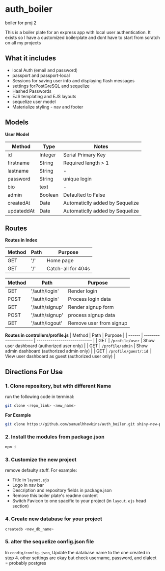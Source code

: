 # auth_boiler
boiler for proj 2 


This is a boiler plate for an express app with local user authentication. It exists so I have a customized boilerplate and dont have to start from scratch on all my projects 

## What it includes 

* local Auth (email and password)
* passport and passport-local
* Sessions for saving user info and displaying flash messages 
* settings forPostGreSQL and sequelize
* Hashed Passwords 
* EJS templating and EJS layouts
* sequelize user model
* Materialize styling - nav and footer 


## Models

**User Model**

| Method | Type | Notes |
| ------ | ---- | -------|
|  id | Integer | Serial Primary Key |
| firstname| String | Required length > 1 |
| lastname| String | - |
| password | String | unique login |
| bio | text | - |
| admin | Boolean | Defaulted to False |
| createdAt | Date | Automaticlly added by Sequelize|
| updateddAt | Date | Automaticlly added by Sequelize|

## Routes
**Routes in Index**

| Method | Path | Purpose|
| ------ | ---- | -------|
| GET | '/' | Home page |
| GET | '/' | Catch-all for 404s |

| Method | Path | Purpose|
| ------ | ---- | -------|
| GET | '/auth/login' | Render login |
| POST | '/auth/login' | Process login data |
| GET | '/auth/signup' | Render signup form |
| POST | '/auth/signup' | process signup data |
| GET | '/auth/logout' | Remove user from signup |


**Routes in controllers/profile.js**
| Method | Path | Purpose |
| ------ | ---------------------- | ---------------------------- |
| GET | `/profile/user` | Show user dashboard (authorized user only) |
| GET | `/profile/admin` | Show admin dashboard (authorized admin only) |
| GET | `/profile/guest/:id` | View user dashboard as guest (authorized user only) |

## Directions For Use

### 1. Clone repository, but with different Name 
run the following code in terminal:
```sh
git clone <repo_link> <new_name>
```

**For Example**

```sh
git clone https://github.com/samuelhhawkins/auth_boiler.git shiny-new-project
```

### 2. Install the modules from package.json

```sh
npm i 
```
### 3. Customize the new project

remove defaulty stuff. For example:

* Title in `layout.ejs`
* Logo in nav bar 
* Description and repository fields in package.json
* Remove this boiler plate's readme content
* Switch Favicon to one spacific to your project (in `layout.ejs` head section)

### 4. Create new database for your project 

```sh
createdb <new_db_name>
```

### 5. alter the sequelize config.json file 

In `condig/config.json`, Update the database name to the one created in step 4. other settings are okay but check username, password, and dialect = probably postgres
